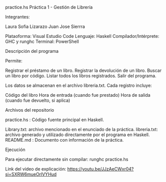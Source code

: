 practice.hs
Práctica 1 - Gestión de Librería

Integrantes:

Laura Sofia Lizarazo
Juan Jose Sierrra

Plataoforma: Visual Estudio Code
Lenguaje: Haskell
Compilador/Intérprete: GHC y runghc
Terminal: PowerShell

Descripción del programa

Permite:

Registrar el préstamo de un libro.
Registrar la devolución de un libro.
Buscar un libro por código.
Listar todos los libros registrados.
Salir del programa.

Los datos se almacenan en el archivo libreria.txt.
Cada registro incluye:

Código del libro
Hora de entrada (cuando fue prestado)
Hora de salida (cuando fue devuelto, si aplica)


Archivos del repositorio

practice.hs : Código fuente principal en Haskell.

Library.txt: archivo mencionado en el enunciado de la práctica.
libreria.txt: archivo generado y utilizado directamente por el programa en Haskell.
README.md : Documento con información de la práctica.

Ejecución

Para ejecutar directamente sin compilar:
runghc practice.hs

Link del video de explicación: https://youtu.be/JJzAeCWxr04?si=SXRW6mueOrlVYHud

